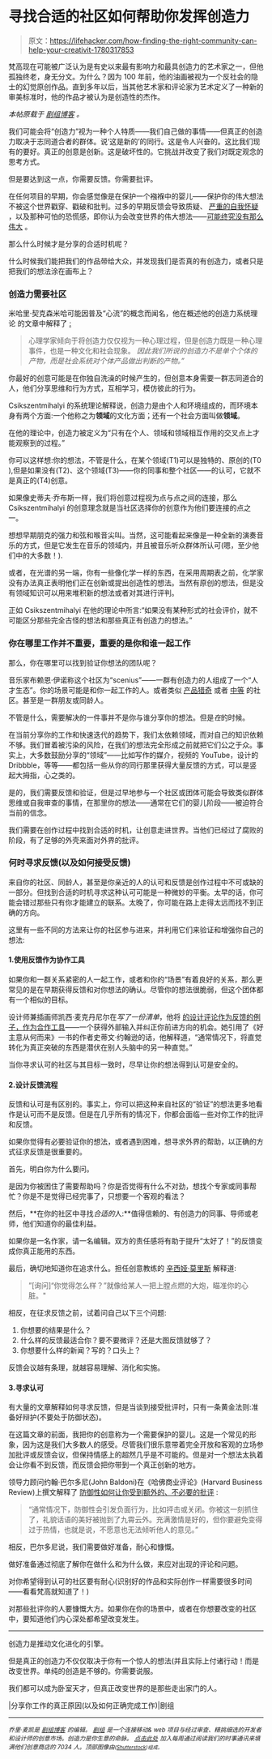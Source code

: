 # 寻找合适的社区如何帮助你发挥创造力

> 原文：<https://lifehacker.com/how-finding-the-right-community-can-help-your-creativit-1780317853>

梵高现在可能被广泛认为是有史以来最有影响力和最具创造力的艺术家之一，但他孤独终老，身无分文。为什么？因为 100 年前，他的油画被视为一个反社会的隐士的幻觉原创作品。直到多年以后，当其他艺术家和评论家为艺术定义了一种新的审美标准时，他的作品才被认为是创造性的杰作。



*本帖原载于* [*剧组博客*](http://blog.crew.co/show-your-work-creative-community/) *。*

我们可能会将“创造力”视为一种个人特质——我们自己做的事情——但真正的创造力取决于志同道合者的群体。说‘这是新的’的同行。这是令人兴奋的。这比我们现有的要好。真正的创意是创新。这是破坏性的。它挑战并改变了我们对既定观念的思考方式。

但是要达到这一点，你需要反馈。你需要批评。

在任何项目的早期，你会感觉像是在保护一个襁褓中的婴儿——保护你的伟大想法不被这个世界戳穿、戳破和批判。过多的早期反馈会导致质疑、 [严重的自我怀疑](http://blog.crew.co/use-self-doubt-to-your-advantage/) ，以及那种可怕的恐慌感，即你认为会改变世界的伟大想法——[可能终究没有那么伟大](http://blog.crew.co/feel-like-an-impostor-youre-not-alone/) 。

那么什么时候才是分享的合适时机呢？

什么时候我们能把我们的作品带给大众，并发现我们是否真的有创造力，或者只是把我们的想法涂在画布上？

### 创造力需要社区

米哈里·契克森米哈可能因普及“心流”的概念而闻名，他在概述他的创造力系统理论 的文章中解释了 [:](http://www.sagepub.com/sites/default/files/upm-binaries/11443_01_Henry_Ch01.pdf)

> 心理学家倾向于将创造力仅仅视为一种心理过程，但是创造力既是一种心理事件，也是一种文化和社会现象。 *因此我们所说的创造力不是单个个体的产物，而是社会系统对个体产品做出判断的产物。”*

你最好的创意可能是在你独自洗澡的时候产生的，但创意本身需要一群志同道合的人，他们分享思维和行为方式，互相学习，模仿彼此的行为。

Csikszentmihalyi 的系统理论解释说，创造力是由个人和环境组成的，而环境本身有两个方面:一个他称之为**领域**的文化方面；还有一个社会方面叫做**领域**。

在他的理论中，创造力被定义为“只有在个人、领域和领域相互作用的交叉点上才能观察到的过程。”

你可以这样想:你的想法，不管是什么，在某个领域(T1)可以是独特的、原创的(T0 ),但是如果没有(T2)、这个领域(T3)——你的同事和整个社区——的认可，它就不是真正的(T4)创意。

如果像史蒂夫·乔布斯一样，我们将创意过程视为点与点之间的连接，那么 Csikszentmihalyi 的创意理念就是当社区选择你的创意作为他们要连接的点之一。

想想早期朋克的强力和弦和喉音尖叫。当然，这可能看起来像是一种全新的演奏音乐的方式，但是它发生在音乐的领域内，并且被音乐听众群体所认可(嗯，至少他们中的大多数！).

或者，在光谱的另一端，你有一些像化学一样的东西，在采用周期表之前，化学家没有办法真正表明他们正在创新或提出创造性的想法。当然有原创的想法，但是没有领域知识可以用来堆积新的想法或者对其进行评判。

正如 Csikszentmihalyi 在他的理论中所言:“如果没有某种形式的社会评价，就不可能区分那些完全古怪的想法和那些真正有创造力的想法。”

### 你在哪里工作并不重要，重要的是你和谁一起工作

那么，你在哪里可以找到验证你想法的团队呢？

音乐家布赖恩·伊诺称这个社区为“scenius”——一群有创造力的人组成了一个“人才生态”。你的场景可能是和你一起工作的人。或者类似 [产品猎奇](https://www.producthunt.com/) 或者 [中等](http://medium.com) 的社区。甚至是一群朋友或同龄人。

不管是什么，需要解决的一件事并不是你与谁分享你的想法。但是*在*的时候。

在当前分享你的工作和快速迭代的趋势下，我们太依赖领域，而对自己的知识依赖不够。我们冒着被污染的风险，在我们的想法完全形成之前就把它们公之于众。事实上，大多数鼓励分享的“领域”——比如写作的媒介，视频的 YouTube，设计的 Dribbble，等等——都包括一些从你的同行那里获得大量反馈的方式，可以是竖起大拇指，心之类的。

是的，我们需要反馈和验证，但是过早地参与一个社区或团体可能会导致类似群体思维或自我审查的事情，在那里你的想法——通常在它们的婴儿阶段——被迫符合当前的信念。

我们需要在创作过程中找到合适的时机，让创意走进世界。当他们已经过了腐败的阶段，有了足够的外壳来面对外界的批评。

### 何时寻求反馈(以及如何接受反馈)

来自你的社区、同龄人，甚至是你亲近的人的认可和反馈是创作过程中不可或缺的一部分。但找到合适的时机寻求这种认可可能是一种微妙的平衡。太早的话，你可能会错过那些只有你才能建立的联系。太晚了，你可能在路上走得太远而找不到正确的方向。

这里有一些不同的方法来让你的社区参与进来，并利用它们来验证和增强你自己的想法:

#### 1.使用反馈作为协作工具

如果你和一群关系紧密的人一起工作，或者和你的“场景”有着良好的关系，那么更常见的是在早期获得反馈和对你想法的确认。尽管你的想法很脆弱，但这个团体都有一个相似的目标。

设计师兼插画师凯西·麦克丹尼尔在*写了一份清单*，他将 [的设计评论作为反馈的例子，作为合作工具](http://alistapart.com/article/design-criticism-creative-process)——一个获得外部输入并纠正你前进方向的机会。她引用了《好主意从何而来》一书的作者史蒂文·约翰逊的话，他解释道，“通常情况下，将直觉转化为真正突破的东西是潜伏在别人头脑中的另一种直觉。”

当你寻求认可的社区与其目标一致时，尽早让你的想法得到认可是安全的。

#### 2.设计反馈流程

反馈和认可是有区别的。事实上，你可以把这种来自社区的“验证”的想法更多地看作是认可而不是反馈。但是在几乎所有的情况下，你都会面临一些对你工作的批评和反馈。

如果你觉得有必要验证你的想法，或者遇到困难，想寻求外界的帮助，以正确的方式征求反馈是很重要的。

首先，明白你为什么要问。

是因为你被困住了需要帮助吗？你是否觉得有什么不对劲，想找个专家或同事帮忙？你是不是觉得已经完事了，只想要一个客观的看法？

然后，**在你的社区中寻找*合适的*人:**值得信赖的、有创造力的同事、导师或老师，他们知道你的最佳利益。

如果你是一名作家，请一名编辑。双方的责任感将有助于提升“太好了！”的反馈变成你真正能用的东西。

最后，确切地知道你在追求什么。担任创意教练的 [辛西娅·莫里斯](https://twitter.com/originalimpulse) 解释道:

> ”[询问]“你觉得怎么样？”就像给某人一把上膛点燃的大炮，瞄准你的心脏。"

相反，在征求反馈之前，试着问自己以下三个问题:

1.  你想要的结果是什么？
2.  什么样的反馈最适合你？要不要微评？还是大图反馈就够了？
3.  你想要什么样的新闻？写的？口头上？

反馈会议越有条理，就越容易理解、消化和实施。

#### 3.寻求认可

有大量的文章解释如何寻求反馈，但是当谈到接受批评时，只有一条黄金法则:准备好辩护(不要处于防御状态)。

在这篇文章的前面，我把你的创意称为一个需要保护的婴儿。这是一个常见的形象，因为这是我们大多数人的感受。尽管我们很乐意带着完全开放和客观的立场参加批评或反馈会议，但保持情感上的超然几乎是不可能的。但是对一个想法太执着会让你看不到反馈，而反馈会把你带到一个真正创新的地方。

领导力顾问约翰·巴尔多尼(John Baldoni)在《哈佛商业评论》(Harvard Business Review)上撰文解释了 [防御性如何让你受到额外的、不必要的批评](https://hbr.org/2010/04/defend-yourself-without-being) :

> “通常情况下，防御性会引发负面行为，比如抨击或关闭。你被这一刻抓住了，礼貌话语的美好被抛到了九霄云外。充满激情是好的，但你要避免变得过于热情，也就是说，不愿意也无法倾听他人的意见。”

相反，巴尔多尼说，我们需要做好准备，耐心和慷慨。

做好准备通过彻底了解你在做什么和为什么做，来应对出现的评论和问题。

对你希望得到认可的社区要有耐心(识别好的作品和实际创作一样需要很多时间——看看梵高就知道了！)

对那些批评你的人要慷慨大方。如果你在你的场景中，或者在你想要改变的社区中，要知道他们内心深处都希望改变发生。

* * *

创造力是推动文化进化的引擎。

但是真正的创造力不仅仅取决于你有一个惊人的想法(并且实际上付诸行动！而是改变世界。单纯的创造是不够的。你需要说服。

我们都可以成为卧室天才，但真正改变世界的是那些走出家门的人。

|分享你工作的真正原因(以及如何正确完成工作)|剧组

* * *

*<small>乔里·麦凯是</small>* [*<small>剧组博客</small>*](http://blog.pickcrew.com/) *<small>的编辑。</small>* [*<small>剧组</small>*](http://pickcrew.com/) *<small>是一个连接移动& web 项目与经过审查、精挑细选的开发者和设计师的创意市场。创造力是你生意的命脉。</small>* [*<small>点击此处</small>*](http://crew.us2.list-manage.com/subscribe?u=655606e77350bfa30e1ab5457&id=7f313472f5&utm_medium=referrer&utm_source=crew&utm_campaign=blog-cta&utm_content=the_Real_reason_to_share_your_work) *<small>加入每周通过阅读我们的时事通讯来填满他们创意商店的 7034 人。顶部图像由</small>*[*<small></small>*](http://www.shutterstock.com/pic-393436831/stock-vector-sketch-of-lamp-idea-construction-with-working-little-people-battery-flag-doodle-cute-miniature.html)<small>*<small>(</small>*[*<small>Shutterstock</small>*](http://shutterstock.com)*<small>)组成。</small>*</small> 

<small></small>